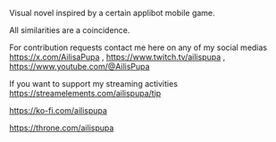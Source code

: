 Visual novel inspired by a certain applibot mobile game.

All similarities are a coincidence.

For contribution requests contact me here on any of my social medias 
https://x.com/AilisaPupa , https://www.twitch.tv/ailispupa , https://www.youtube.com/@AilisPupa

If you want to support my streaming activities https://streamelements.com/ailispupa/tip

https://ko-fi.com/ailispupa

https://throne.com/ailispupa
